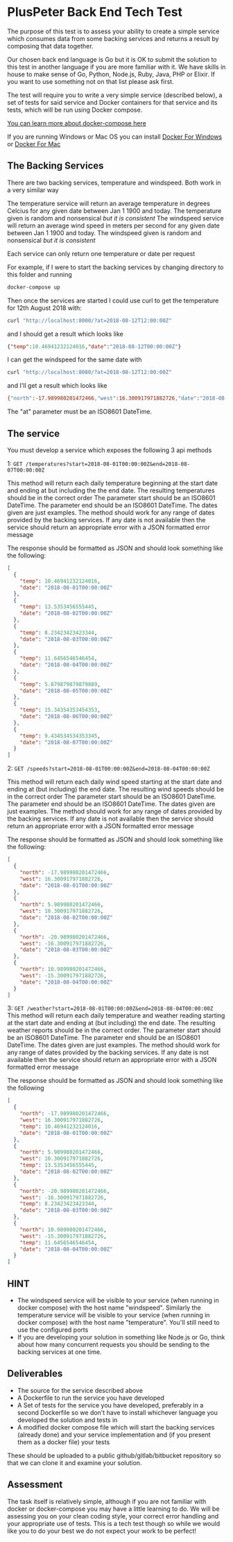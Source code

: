 # PlusPeter Back End Tech Test

The purpose of this test is to assess your ability to create a simple service which consumes data from some backing services and returns a result by composing that data together.

Our chosen back end language is Go but it is OK to submit the solution to this test in another language if you are more familiar with it.
We have skills in house to make sense of Go, Python, Node.js, Ruby, Java, PHP or Elixir. If you want to use something not on that list please ask first.

The test will require you to write a very simple service (described below), a set of tests for said service and Docker containers for that service and its tests, which will be run using Docker compose.

[You can learn more about docker-compose here](https://docs.docker.com/compose/)

If you are running Windows or Mac OS you can install [Docker For Windows](https://docs.docker.com/docker-for-windows/) or [Docker For Mac](https://docs.docker.com/docker-for-mac/)

## The Backing Services
There are two backing services, temperature and windspeed. Both work in a very similar way

The temperature service will return an average temperature in degrees Celcius for any given date between Jan 1 1900 and today. The temperature given is random and nonsensical *but it is consistent*
The windspeed service will return an average wind speed in meters per second for any given date between Jan 1 1900 and today. The windspeed given is random and nonsensical *but it is consistent*

Each service can only return one temperature or date per request

For example, if I were to start the backing services by changing directory to this folder and running
```bash
docker-compose up
```

Then once the services are started I could use curl to get the temperature for 12th August 2018 with:
```bash
curl "http://localhost:8000/?at=2018-08-12T12:00:00Z"
```

and I should get a result which looks like
```json
{"temp":10.46941232124016,"date":"2018-08-12T00:00:00Z"}
```

I can get the windspeed for the same date with

```bash
curl "http://localhost:8080/?at=2018-08-12T12:00:00Z"
```

and I'll get a result which looks like
```bash
{"north":-17.989980201472466,"west":16.300917971882726,"date":"2018-08-12T00:00:00Z"}
```

The "at" parameter must be an ISO8601 DateTime.

## The service

You must develop a service which exposes the following 3 api methods

1: `GET /temperatures?start=2018-08-01T00:00:00Z&end=2018-08-07T00:00:00Z`

This method will return each daily temperature beginning at the start date and ending at but including the the end date.
The resulting temperatures should be in the correct order
The parameter start should be an ISO8601 DateTime. The parameter end should be an ISO8601 DateTime.
The dates given are just examples. The method should work for any range of dates provided by the backing services. If any date is not available then the service should return an appropriate error with a JSON formatted error message

The response should be formatted as JSON and should look something like the following:
```json
[
  {
    "temp": 10.46941232124016,
    "date": "2018-08-01T00:00:00Z"
  },
  {
    "temp": 13.5353456555445,
    "date": "2018-08-02T00:00:00Z"
  },
  {
    "temp": 8.23423423423344,
    "date": "2018-08-03T00:00:00Z"
  },
  {
    "temp": 11.6456546546454,
    "date": "2018-08-04T00:00:00Z"
  },
  {
    "temp": 5.879879879879889,
    "date": "2018-08-05T00:00:00Z"
  },
  {
    "temp": 15.34354353454353,
    "date": "2018-08-06T00:00:00Z"
  },
  {
    "temp": 9.434534534353345,
    "date": "2018-08-07T00:00:00Z"
  }
]
```

2: `GET /speeds?start=2018-08-01T00:00:00Z&end=2018-08-04T00:00:00Z`

This method will return each daily wind speed starting at the start date and ending at (but including) the end date.
The resulting wind speeds should be in the correct order
The parameter start should be an ISO8601 DateTime. The parameter end should be an ISO8601 DateTime.
The dates given are just examples. The method should work for any range of dates provided by the backing services. If any date is not available then the service should return an appropriate error with a JSON formatted error message

The response should be formatted as JSON and should look something like the following:
```json
[
  {
    "north": -17.989980201472466,
    "west": 16.300917971882726,
    "date": "2018-08-01T00:00:00Z"
  },
  {
    "north": 5.989980201472466,
    "west": 10.300917971882726,
    "date": "2018-08-02T00:00:00Z"
  },
  {
    "north": -20.989980201472466,
    "west": -16.300917971882726,
    "date": "2018-08-03T00:00:00Z"
  },
  {
    "north": 10.989980201472466,
    "west": -15.300917971882726,
    "date": "2018-08-04T00:00:00Z"
  }
]
```

3: `GET /weather?start=2018-08-01T00:00:00Z&end=2018-08-04T00:00:00Z`
This method will return each daily temperature and weather reading starting at the start date and ending at (but including) the end date.
The resulting weather reports should be in the correct order.
The parameter start should be an ISO8601 DateTime. The parameter end should be an ISO8601 DateTime.
The dates given are just examples. The method should work for any range of dates provided by the backing services. If any date is not available then the service should return an appropriate error with a JSON formatted error message

The response should be formatted as JSON and should look something like the following
```json
[
  {
    "north": -17.989980201472466,
    "west": 16.300917971882726,
    "temp": 10.46941232124016,
    "date": "2018-08-01T00:00:00Z"
  },
  {
    "north": 5.989980201472466,
    "west": 10.300917971882726,
    "temp": 13.5353456555445,
    "date": "2018-08-02T00:00:00Z"
  },
  {
    "north": -20.989980201472466,
    "west": -16.300917971882726,
    "temp": 8.23423423423344,
    "date": "2018-08-03T00:00:00Z"
  },
  {
    "north": 10.989980201472466,
    "west": -15.300917971882726,
    "temp": 11.6456546546454,
    "date": "2018-08-04T00:00:00Z"
  }
]
```

## HINT

* The windspeed service will be visible to your service (when running in docker compose) with the host name "windspeed". Similarly the temperature service will be visible to your service (when running in docker compose) with the host name "temperature". You'll still need to use the configured ports
* If you are developing your solution in something like Node.js or Go, think about how many concurrent requests you should be sending to the backing services at one time.


## Deliverables

* The source for the service described above
* A Dockerfile to run the service you have developed
* A Set of tests for the service you have developed, preferably in a second Dockerfile so we don't have to install whichever language you developed the solution and tests in
* A modified docker compose file which will start the backing services (already done) and your service implementation and (if you present them as a docker file) your tests

These should be uploaded to a public github/gitlab/bitbucket repository so that we can clone it and examine your solution.

## Assessment

The task itself is relatively simple, although if you are not familiar with docker or docker-compose you may have a little learning to do. We will be assessing you on your clean coding style, your correct error handling and your appropriate use of tests. This is a tech test though so while we would like you to do your best we do not expect your work to be perfect!